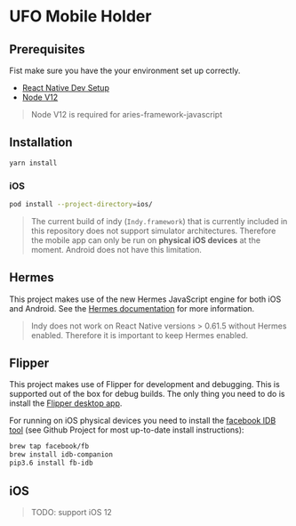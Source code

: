 # UFO Mobile Holder

## Prerequisites

Fist make sure you have the your environment set up correctly.

- [React Native Dev Setup](https://reactnative.dev/docs/environment-setup)
- [Node V12](https://nodejs.org)

> Node V12 is required for aries-framework-javascript

## Installation

```sh
yarn install
```

### iOS

```sh
pod install --project-directory=ios/
```

> The current build of indy (`Indy.framework`) that is currently included in this repository does not support simulator architectures. Therefore the mobile app can only be run on **physical iOS devices** at the moment. Android does not have this limitation.

## Hermes

This project makes use of the new Hermes JavaScript engine for both iOS and Android. See the [Hermes documentation](https://reactnative.dev/docs/hermes) for more information.

> Indy does not work on React Native versions > 0.61.5 without Hermes enabled. Therefore it is important to keep Hermes enabled.

## Flipper

This project makes use of Flipper for development and debugging. This is supported out of the box for debug builds. The only thing you need to do is install the [Flipper desktop app](https://fbflipper.com/).

For running on iOS physical devices you need to install the [facebook IDB tool](https://github.com/facebook/idb) (see Github Project for most up-to-date install instructions):

```sh
brew tap facebook/fb
brew install idb-companion
pip3.6 install fb-idb
```

## iOS

> TODO: support iOS 12
